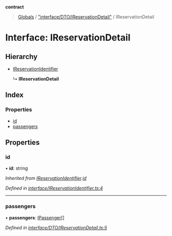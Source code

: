 **contract**

> [Globals](../README.md) / ["interface/DTO/IReservationDetail"](../modules/_interface_dto_ireservationdetail_.md) / IReservationDetail

# Interface: IReservationDetail

## Hierarchy

* [IReservationIdentifier](_interface_ireservationidentifier_.ireservationidentifier.md)

  ↳ **IReservationDetail**

## Index

### Properties

* [id](_interface_dto_ireservationdetail_.ireservationdetail.md#id)
* [passengers](_interface_dto_ireservationdetail_.ireservationdetail.md#passengers)

## Properties

### id

•  **id**: string

*Inherited from [IReservationIdentifier](_interface_ireservationidentifier_.ireservationidentifier.md).[id](_interface_ireservationidentifier_.ireservationidentifier.md#id)*

*Defined in [interface/IReservationIdentifier.ts:4](https://github.com/TEAM-B-SOFT2020/LSDContract/blob/022c8e3/interface/IReservationIdentifier.ts#L4)*

___

### passengers

•  **passengers**: [IPassenger](_interface_ipassenger_.ipassenger.md)[]

*Defined in [interface/DTO/IReservationDetail.ts:5](https://github.com/TEAM-B-SOFT2020/LSDContract/blob/022c8e3/interface/DTO/IReservationDetail.ts#L5)*
